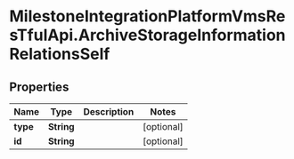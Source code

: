 # MilestoneIntegrationPlatformVmsResTfulApi.ArchiveStorageInformationRelationsSelf

## Properties
Name | Type | Description | Notes
------------ | ------------- | ------------- | -------------
**type** | **String** |  | [optional] 
**id** | **String** |  | [optional] 

